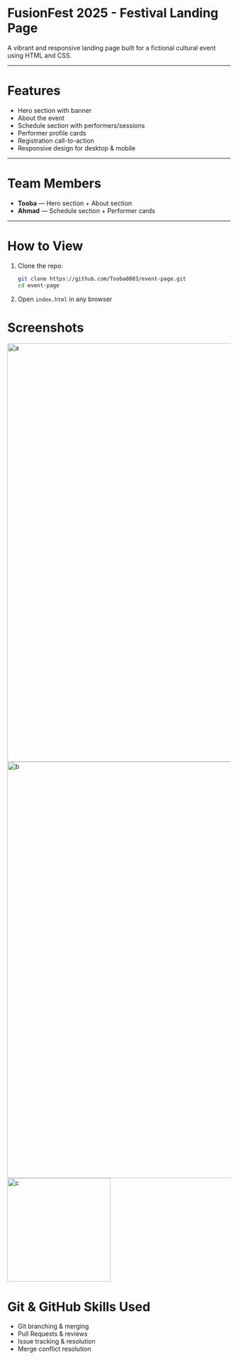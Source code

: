 
# FusionFest 2025 - Festival Landing Page 

A vibrant and responsive landing page built for a fictional cultural event using HTML and CSS.

---

# Features
- Hero section with banner
- About the event
- Schedule section with performers/sessions
- Performer profile cards
- Registration call-to-action
- Responsive design for desktop & mobile

---

# Team Members
- **Tooba** — Hero section + About section
- **Ahmad** — Schedule section + Performer cards

---

# How to View
1. Clone the repo:
   ```bash
   git clone https://github.com/Tooba0803/event-page.git
   cd event-page

2. Open `index.html` in any browser

# Screenshots
<img width="943" alt="a" src="https://github.com/user-attachments/assets/fa5665d1-a7ae-4a1f-b90e-ecfcf408663f" />
<img width="938" alt="b" src="https://github.com/user-attachments/assets/bf92019b-17c3-4a55-bc66-6e8041e5f373" />
<img width="233" alt="c" src="https://github.com/user-attachments/assets/5a936c79-ba57-415b-a874-71b9bd2d0d4a" />


# Git & GitHub Skills Used
- Git branching & merging
- Pull Requests & reviews
- Issue tracking & resolution
- Merge conflict resolution
